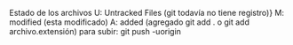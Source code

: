 Estado de los archivos
U: Untracked Files (git todavía no tiene registro)}
M: modified (esta modificado)
A: added (agregado git add . o git add archivo.extensión)
para subir: git push -uorigin
